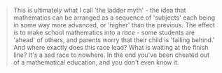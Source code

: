 >This is ultimately what I call 'the ladder myth' - the idea that mathematics can be arranged as a sequence of 'subjects' each being in some way more advanced, or 'higher' than the previous. The effect is to make school mathematics into a _race_ - some students are 'ahead' of others, and parents worry that their child is 'falling behind.' And where exactly does this race lead? What is waiting at the finish line? It's a sad race to nowhere. In the end you've been cheated out of a mathematical education, and you don't even know it.
